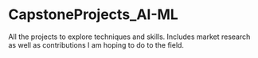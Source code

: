 # CapstoneProjects_AI-ML
All the projects to explore techniques and skills. Includes market research as well as contributions I am hoping to do to the field.
